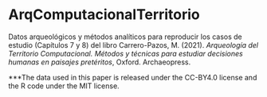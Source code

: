 # ArqComputacionalTerritorio
Datos arqueológicos y métodos analíticos para reproducir los casos de estudio (Capítulos 7 y 8) del libro Carrero-Pazos, M. (2021). *Arqueología del Territorio Computacional. Métodos y técnicas para estudiar decisiones humanas en paisajes pretéritos*, Oxford. Archaeopress.

***The data used in this paper is released under the CC-BY4.0 license and the R code under the MIT license.


